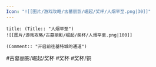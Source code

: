 ```yaml
---
Icon: "![[图片/游戏攻略/古墓丽影/崛起/奖杯/人烟罕至.png|30]]"
---
```

```ad-common-bronze-trophy
title: (Title:: "人烟罕至")
![[图片/游戏攻略/古墓丽影/崛起/奖杯/人烟罕至.png|100]]

(Comment:: "开启前往基特城的通道")
```

#古墓丽影/崛起/奖杯 #奖杯 #奖杯/铜
